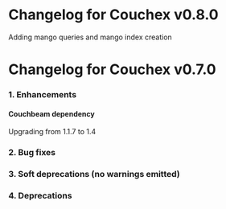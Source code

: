 # Changelog for Couchex v0.8.0

Adding mango queries and mango index creation

# Changelog for Couchex v0.7.0

### 1. Enhancements

#### Couchbeam dependency

Upgrading from 1.1.7 to 1.4

### 2. Bug fixes

### 3. Soft deprecations (no warnings emitted)

### 4. Deprecations
